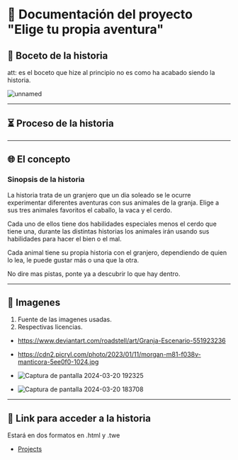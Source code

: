 # 📰 **Documentación del proyecto "Elige tu propia aventura"**

## 📓 **Boceto de la historia** 
att: es el boceto que hize al principio no es como ha acabado siendo la historia.

![unnamed](https://github.com/axckzz/J25-VideoGames/assets/144990882/c597e996-5442-4bca-9c49-7a34a1494198)

---

## ⏳ **Proceso de la historia**

---

## 🌐 **El concepto**
### **Sinopsis de la historia**

La historia trata de un granjero que un dia soleado se le ocurre experimentar diferentes aventuras con sus animales de la granja. Elige a sus tres animales favoritos el caballo, la vaca y el cerdo.

Cada uno de ellos tiene dos habilidades especiales menos el cerdo que tiene una, durante las distintas historias los animales irán usando sus habilidades para hacer el bien o el mal.

Cada animal tiene su propia historia con el granjero, dependiendo de quien lo lea, le puede gustar más o una que la otra.

No dire mas pistas, ponte ya a descubrir lo que hay dentro.

---

## 📄 **Imagenes**
1. Fuente de las imagenes usadas.
2. Respectivas licencias.

- https://www.deviantart.com/roadstell/art/Granja-Escenario-551923236
- https://cdn2.picryl.com/photo/2023/01/11/morgan-m81-f038v-manticora-5ee0f0-1024.jpg

- ![Captura de pantalla 2024-03-20 192325](https://github.com/axckzz/J25-VideoGames/assets/144990882/bde2d638-ae66-4845-ad01-0eb5cce34641)

- ![Captura de pantalla 2024-03-20 183708](https://github.com/axckzz/J25-VideoGames/assets/144990882/04b58ae4-2f0d-4276-a381-0ae8de4586e2)

---

## 🗻 **Link para acceder a la historia**

Estará en dos formatos en .html y .twe

- [Projects](https://github.com/axckzz/J25-VideoGames/blob/main/ApuntesAsignatura-Video/Videojuego%20(1).html)

